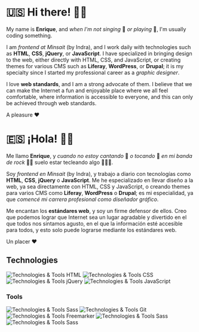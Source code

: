 # 🇺🇸 Hi there! 👋🏼

My name is **Enrique**, and _when I'm not singing_ 🎤 _or playing_ 🎸, I'm usually coding something.

I am _frontend at Minsait_ (by Indra), and I work daily with technologies such as **HTML**, **CSS**, **jQuery**, or **JavaScript**. I have specialized in bringing design to the web, either directly with HTML, CSS, and JavaScript, or creating themes for various CMS such as **Liferay**, **WordPress**, or **Drupal**; it is my specialty since I started my professional career as a _graphic designer_.

I love **web standards**, and I am a strong advocate of them. I believe that we can make the Internet a fun and enjoyable place where we all feel comfortable, where information is accessible to everyone, and this can only be achieved through web standards.

A pleasure ♥️

# 🇪🇸 ¡Hola! 👋🏼

Me llamo **Enrique**, y _cuando no estoy cantando_ 🎤 _o tocando_ 🎸 _en mi banda de rock_ 🤘🏼 suelo estar tecleando algo 🧑🏻‍💻.

Soy _frontend en Minsait_ (by Indra), y trabajo a diario con tecnologías como **HTML**, **CSS**, **jQuery** o **JavaScript**. Me he especializado en llevar diseño a la web, ya sea directamente con HTML, CSS y JavaScript, o creando themes para varios CMS como **Liferay**, **WordPress** o **Drupal**; es mi especialidad, ya que _comencé mi carrera profesional como diseñador gráfico_.

Me encantan los **estándares web**, y soy un firme defensor de ellos. Creo que podemos lograr que Internet sea un lugar agradable y divertido en el que todos nos sintamos agusto, en el que la información esté accesible para todos, y esto solo puede lograrse mediante los estándares web.

Un placer ♥️

## Technologies

![Technologies & Tools HTML](https://img.shields.io/badge/markup%20-HTML5-red?&logo=html5)
![Technologies & Tools CSS](https://img.shields.io/badge/style%20-CSS3-%239cf?&logo=css3)
![Technologies & Tools jQuery](https://img.shields.io/badge/code-jQuery-informational?&logo=jquery)
![Technologies & Tools JavaScript](https://img.shields.io/badge/code%20-JavaScript-yellow?&logo=javascript)

### Tools

![Technologies & Tools Sass](https://img.shields.io/badge/style-sass-ff69b4?&logo=sass)
![Technologies & Tools Git](https://img.shields.io/badge/code-Git-orange?&logo=git)
![Technologies & Tools Freemarker](https://img.shields.io/badge/code-Freemarker-blue)
![Technologies & Tools Sass](https://img.shields.io/badge/code-Vim-green?&logo=vim)
![Technologies & Tools Sass](https://img.shields.io/badge/code-Terminal-yellowgreen)

<!--
**bosspetta/bosspetta** is a ✨ _special_ ✨ repository because its `README.md` (this file) appears on your GitHub profile.

Here are some ideas to get you started:

- 🔭 I’m currently working on ...
- 🌱 I’m currently learning ...
- 👯 I’m looking to collaborate on ...
- 🤔 I’m looking for help with ...
- 💬 Ask me about ...
- 📫 How to reach me: ...
- 😄 Pronouns: ...
- ⚡ Fun fact: ...
-->
